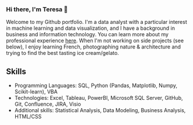 ### Hi there, I'm Teresa 👋

<!--
**teresa-le/teresa-le** is a ✨ _special_ ✨ repository because its `README.md` (this file) appears on your GitHub profile.

Here are some ideas to get you started:

- 🔭 I’m currently working on ...
- 🌱 I’m currently learning ...
- 👯 I’m looking to collaborate on ...
- 🤔 I’m looking for help with ...
- 💬 Ask me about ...
- 📫 How to reach me: ...
- 😄 Pronouns: ...
- ⚡ Fun fact: ...
-->

Welcome to my Github portfolio. I'm a data analyst with a particular interest in machine learning and data visualization, and I have a background in business and information technology. You can learn more about my professional experience <a href="https://www.linkedin.com/in/teresa-le/">here</a>. When I'm not working on side projects (see below), I enjoy learning French, photographing nature & architecture and trying to find the best tasting ice cream/gelato.

## Skills
<ul>
  <li>Programming Languages: SQL, Python (Pandas, Matplotlib, Numpy, Scikit-learn), VBA</li>
  <li>Technologies: Excel, Tableau, PowerBI, Microsoft SQL Server, GitHub, Git, Confluence, JIRA, Visio</li>
  <li>Additional skills: Statistical Analysis, Data Modeling, Business Analysis, HTML/CSS </li>



